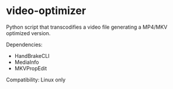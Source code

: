 # video-optimizer

Python script that transcodifies a video file generating a MP4/MKV optimized version.

Dependencies:

  * HandBrakeCLI
  * MediaInfo
  * MKVPropEdit

Compatibility: Linux only
